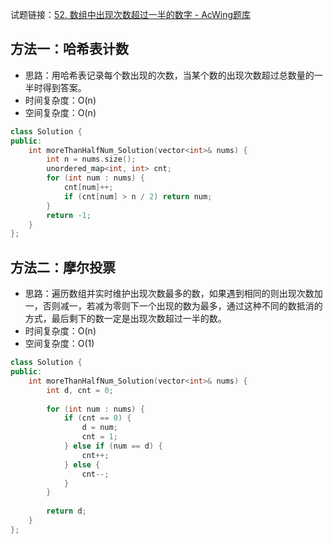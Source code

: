 试题链接：[52. 数组中出现次数超过一半的数字 - AcWing题库](https://www.acwing.com/problem/content/48/)

## 方法一：哈希表计数

- 思路：用哈希表记录每个数出现的次数，当某个数的出现次数超过总数量的一半时得到答案。
- 时间复杂度：O(n)
- 空间复杂度：O(n)

```cpp
class Solution {
public:
    int moreThanHalfNum_Solution(vector<int>& nums) {
        int n = nums.size();
        unordered_map<int, int> cnt;
        for (int num : nums) {
            cnt[num]++;
            if (cnt[num] > n / 2) return num;
        }
        return -1;
    }
};
```

## 方法二：摩尔投票

- 思路：遍历数组并实时维护出现次数最多的数，如果遇到相同的则出现次数加一，否则减一，若减为零则下一个出现的数为最多，通过这种不同的数抵消的方式，最后剩下的数一定是出现次数超过一半的数。
- 时间复杂度：O(n)
- 空间复杂度：O(1)

```cpp
class Solution {
public:
    int moreThanHalfNum_Solution(vector<int>& nums) {
        int d, cnt = 0;
        
        for (int num : nums) {
            if (cnt == 0) {
                d = num;
                cnt = 1;
            } else if (num == d) {
                cnt++;
            } else {
                cnt--;
            }
        }
        
        return d;
    }
};
```
